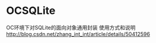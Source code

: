 # OCSQLite
OC环境下对SQLite的面向对象通用封装
使用方式和说明 http://blog.csdn.net/zhang_int_int/article/details/50412596

